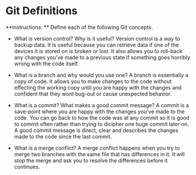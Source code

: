# Git Definitions

**Instructions: ** Define each of the following Git concepts.

* What is version control?  Why is it useful?
Version control is a way to backup data. It is useful because you can retrieve data if one of the devices it is stored on is broken or lost. It also allows you to roll-back any changes you've made to a previous state if something goes horribly wrong with the code itself.

* What is a branch and why would you use one?
A branch is essentially a copy of code. It allows you to make changes to the code without effecting the working copy until you are happy with the changes and confident that they wont bug-out or cause unexpected behavior.

* What is a commit? What makes a good commit message?
A commit is a save-point where you are happy with the changes you've made to the code. You can go back to how the code was at any commit so it is good to commit often rather than trying to dicipher one huge commit later on. A good commit message is direct, clear and describes the changes made to the code since the last commit.

* What is a merge conflict?
A merge conflict happens when you try to merge two branches with the same file that has differences in it. It will stop the merge and ask you to resolve the differences before it continues.